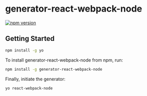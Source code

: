 # generator-react-webpack-node

[![npm version](https://badge.fury.io/js/generator-react-webpack-node.svg)](http://badge.fury.io/js/generator-react-webpack-node)

## Getting Started

```bash
npm install -g yo
```

To install generator-react-webpack-node from npm, run:

```bash
npm install -g generator-react-webpack-node
```

Finally, initiate the generator:

```bash
yo react-webpack-node
```